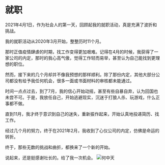 # 就职

2021年4月1日，作为社会人的第一天，回顾起我的就职活动，真是充满了波折和挑战。

我的就职活动从2020年3月开始，整整历时11个月。

那时正值疫情肆虐的时期，找工作变得更加艰难。记得在4月的时候，我获得了一家公司的内定，那时的我心高气傲，觉得工作轻而易举，甚至认为自己能找到更理想的职位。

然而，接下来的几个月却并不像我预想的那样顺利。除了那份内定，其他大部分公司都没有给予我任何机会，很多一面或书面材料的审核都未能通过。

时间一点点过去，到了7月，我的信心开始动摇，甚至有些自暴自弃，认为回国也未尝不可。于是，我放任自己，开始逃避现实，沉迷于打狼人杀、玩游戏，什么正事都不做。

直到11月，我才终于意识到自己的迷失，重新振作起来，开始认真地投递简历、找工作。

经过几个月的努力，终于在2021年2月，我收到了心仪公司的内定，仿佛是命运的转折。

终于，那些无数的挑战和曲折，都换来了一个新的开始。

说起来，还是挺感谢社长的。给了我一次机会。
![何中天](../posts/stories/image/hzt1.JPG)